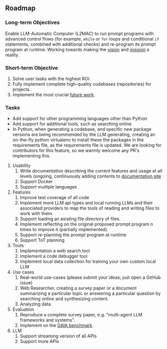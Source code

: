 ## Roadmap

### Long-term Objectives

Enable LLM-Automatic Computer (L2MAC) to run prompt programs with advanced control flows (for example, `while` or `for` loops and conditional `if` statements, combined with additional checks) and re-program its prompt program at runtime. Working towards making the [vision](./faq) and [mission](./mission) a reality.

### Short-term Objective

1. Solve user tasks with the highest ROI.
2. Fully implement complete high-quality codebases (repositories) for projects.
3. Implement the most crucial [future work](https://openreview.net/pdf?id=EhrzQwsV4K).

### Tasks

* Add support for other programming languages other than Python
* Add support for additional tools, such as searching online
* In Python, when generating a codebase, and specific new package versions are being recommended by the LLM generating, creating an on-the-fly python virtualenv to install these the packages in the requirements file, as the requirements file is updated. We are looking for contributors for this feature, so we warmly welcome any PR's implementing this.

1. Usability
   1. Write documentation describing the current features and usage at all levels (ongoing, continuously adding contents to [documentation site](https://samholt.github.io/L2MAC/)
   2. Support Docker
   3. Support multiple languages
2. Features
   1. Improve test coverage of all code
   2. Implement more LLM api types and local running LLMs and their associated providers to map the tools of reading and writing files to work with them.
   3. Support loading an existing file directory of files.
   4. Implement reflecting on the original proposed prompt program n times to improve it (partially implemented).
   4. Support re-planning the prompt program at runtime
   3. Support ToT planning
4. Tools
   1. Implementation a web search tool
   2. Implement a code debugger tool
   3. Implement local data collection for training your own custom local LLM
7. Use cases
   1. Real-world use-cases (please submit your ideas; just open a GitHub issue)
   2. Web Researcher, creating a survey paper or a document summarizing a particular topic or answering a particular question by searching online and synthesizing content.
   3. Analyzing data
8. Evaluation
   1. Reproduce a complete survey paper, e.g. "multi-agent LLM frameworks and systems".
   2. Implement on the [GAIA benchmark](https://arxiv.org/abs/2311.12983).
9. LLM
   1. Support streaming version of all APIs
   2. Support more APIs